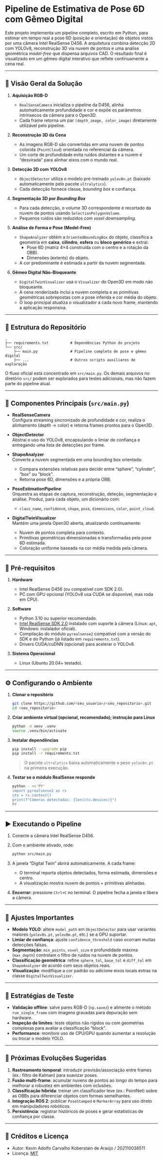 # Pipeline de Estimativa de Pose 6D com Gêmeo Digital

Este projeto implementa um pipeline completo, escrito em Python, para estimar em tempo real a pose 6D (posição e orientação) de objetos vistos por uma câmera Intel RealSense D456. A arquitetura combina detecção 2D com YOLOv8, reconstrução 3D via nuvem de pontos e uma análise geométrica *model-free* que dispensa arquivos CAD. O resultado final é visualizado em um gêmeo digital interativo que reflete continuamente a cena real.

---

## 🧠 Visão Geral da Solução

1. **Aquisição RGB-D**
   - `RealSenseCamera` inicializa o pipeline da D456, alinha automaticamente profundidade e cor e expõe os parâmetros intrínsecos da câmera para o Open3D.
   - Cada frame retorna um par `(depth_image, color_image)` diretamente utilizável pelo pipeline.

2. **Reconstrução 3D da Cena**
   - As imagens RGB-D são convertidas em uma nuvem de pontos colorida (`PointCloud`) orientada no referencial da câmera.
   - Um corte de profundidade evita ruídos distantes e a nuvem é “desvirada” para alinhar eixos com o mundo real.

3. **Detecção 2D com YOLOv8**
   - `ObjectDetector` utiliza o modelo pré-treinado `yolov8n.pt` (baixado automaticamente pelo pacote `ultralytics`).
   - Cada detecção fornece classe, *bounding box* e confiança.

4. **Segmentação 3D por *Bounding Box***
   - Para cada detecção, o volume 3D correspondente é recortado da nuvem de pontos usando `SelectionPolygonVolume`.
   - Pequenos ruídos são reduzidos com *voxel downsampling*.

5. **Análise de Forma e Pose (Model-Free)**
   - `ShapeAnalyzer` obtém a `OrientedBoundingBox` do objeto, classifica a geometria em **caixa**, **cilindro**, **esfera** ou **bloco genérico** e extrai:
     - Pose 6D (matriz 4×4 construída com o centro e a rotação da OBB).
     - Dimensões (extents) do objeto.
   - A cor predominante é estimada a partir da nuvem segmentada.

6. **Gêmeo Digital Não-Bloqueante**
   - `DigitalTwinVisualizer` usa o `Visualizer` do Open3D em modo não bloqueante.
   - A cena renderizada inclui a nuvem completa e as primitivas geométricas sobrepostas com a pose inferida e cor média do objeto.
   - O loop principal atualiza o visualizador a cada novo frame, mantendo a aplicação responsiva.

---

## 📂 Estrutura do Repositório

```
.
├── requirements.txt          # Dependências Python do projeto
└── src/
    ├── main.py               # Pipeline completo de pose e gêmeo digital
    ├── ...                   # Outros scripts auxiliares de exploração
```

O fluxo oficial está concentrado em `src/main.py`. Os demais arquivos no diretório `src/` podem ser explorados para testes adicionais, mas não fazem parte do pipeline atual.

---

## 🧱 Componentes Principais (`src/main.py`)

- **RealSenseCamera**  
  Configura streaming sincronizado de profundidade e cor, realiza o alinhamento (depth → color) e retorna frames prontos para o Open3D.

- **ObjectDetector**  
  Abstrai o uso do YOLOv8, encapsulando o limiar de confiança e entregando uma lista de detecções por frame.

- **ShapeAnalyzer**  
  Converte a nuvem segmentada em uma bounding box orientada:
  - Compara extensões relativas para decidir entre “sphere”, “cylinder”, “box” ou “block”.
  - Retorna pose 6D, dimensões e a própria OBB.

- **PoseEstimationPipeline**  
  Orquestra as etapas de captura, reconstrução, deteção, segmentação e análise. Produz, para cada objeto, um dicionário com:
  - `class_name`, `confidence`, `shape`, `pose`, `dimensions`, `color`, `point_cloud`.

- **DigitalTwinVisualizer**  
  Mantém uma janela Open3D aberta, atualizando continuamente:
  - Nuvem de pontos completa para contexto.
  - Primitivas geométricas dimensionadas e transformadas pela pose 6D estimada.
  - Coloração uniforme baseada na cor média medida pela câmera.

---

## 🧩 Pré-requisitos

1. **Hardware**
   - Intel RealSense D456 (ou compatível com SDK 2.0).
   - PC com GPU opcional (YOLOv8 usa CUDA se disponível, mas roda em CPU).

2. **Software**
   - Python 3.10 ou superior recomendado.
   - [Intel RealSense SDK 2.0](https://github.com/IntelRealSense/librealsense) instalado com suporte à câmera (Linux: `apt`, Windows: instalador oficial).
   - Compilação do módulo `pyrealsense2` compatível com a versão do SDK e do Python (já listado em `requirements.txt`).
   - Drivers CUDA/cuDNN (opcional) para acelerar o YOLOv8.

3. **Sistema Operacional**
   - Linux (Ubuntu 20.04+ testado).

---

## ⚙️ Configurando o Ambiente

1. **Clonar o repositório**
   ```bash
   git clone https://github.com/<seu_usuario>/<seu_repositorio>.git
   cd <seu_repositorio>
   ```

2. **Criar ambiente virtual (opcional, recomendado); instrução para Linux**
   ```bash
   python -m venv .venv
   source .venv/bin/activate
   ```

3. **Instalar dependências**
   ```bash
   pip install --upgrade pip
   pip install -r requirements.txt
   ```
   > O pacote `ultralytics` baixa automaticamente o peso `yolov8n.pt` na primeira execução.

4. **Testar se o módulo RealSense responde**
   ```bash
   python - <<'PY'
   import pyrealsense2 as rs
   ctx = rs.context()
   print(f"Câmeras detectadas: {len(ctx.devices)}")
   PY
   ```

---

## ▶️ Executando o Pipeline

1. Conecte a câmera Intel RealSense D456.
2. Com o ambiente ativado, rode:
   ```bash
   python src/main.py
   ```
3. A janela “Digital Twin” abrirá automaticamente. A cada frame:
   - O terminal reporta objetos detectados, forma estimada, dimensões e centro.
   - A visualização mostra nuvem de pontos + primitivas alinhadas.

4. **Encerrar:** pressione `Ctrl+C` no terminal. O pipeline fecha a janela e libera a câmera.

---

## 🔧 Ajustes Importantes

- **Modelo YOLO**: altere `model_path` em `ObjectDetector` para usar variantes maiores (`yolov8s.pt`, `yolov8m.pt`, etc.) se a GPU suportar.
- **Limiar de confiança**: ajuste `confidence_threshold` caso ocorram muitas detecções falsas.
- **Segmentação**: `min_points`, `voxel_size` e profundidade máxima (`max_depth`) controlam o filtro de ruídos na nuvem de pontos.
- **Classificação geométrica**: refine `sphere_tol`, `base_tol` e `diff_tol` em `ShapeAnalyzer` de acordo com seus objetos reais.
- **Visualização**: modifique a cor padrão ou adicione eixos locais extras na classe `DigitalTwinVisualizer`.

---

## 🧪 Estratégias de Teste

- **Validação offline**: salve pares RGB-D (`np.savez`) e alimente o método `run_single_frame` com imagens gravadas para depuração sem hardware.
- **Inspeção de limites**: teste objetos não rígidos ou com geometrias complexas para avaliar a classificação “block”.
- **Performance**: monitore uso de CPU/GPU quando aumentar a resolução ou trocar o modelo YOLO.

---

## 🚀 Próximas Evoluções Sugeridas

1. **Rastreamento temporal**: introduzir previsão/associação entre frames (ex.: filtro de Kalman) para suavizar poses.
2. **Fusão multi-frame**: acumular nuvens de pontos ao longo do tempo para melhorar a robustez em ambientes com oclusões.
3. **Classificação híbrida**: treinar um classificador leve (ex.: PointNet) sobre as OBBs para diferenciar objetos com formas semelhantes.
4. **Integração ROS 2**: publicar `PoseStamped` e `MarkerArray` para uso direto em manipuladores robóticos.
5. **Persistência**: registrar históricos de poses e gerar estatísticas de confiança por classe.

---

## 📝 Créditos e Licença

- Autor: Kevin Adolfo Carvalho Koberstain de Araújo / 202110036511
- Licença: [MIT](LICENSE)
